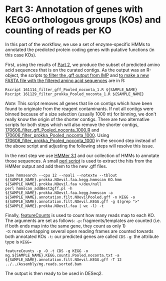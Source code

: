 # Part 3: Annotation of genes with KEGG orthologous groups (KOs) and counting of reads per KO

In this part of the workflow, we use a set of enzyme-specific HMMs to annotated the predicted protein coding genes with putative functions (in this case KOs). 

First, using the results of [Part 2](curation.md), we produce the subset of predicted amino acid sequences that is on the curated contigs. As the output was an R-object, the scripts [to filter the .gff output from IMP](161114_filter_gff_Pooled_noconta_1.R) and [to make a new FASTA file with the filtered amino acid sequences](161129_filter_prokka_Pooled_noconta_1.R) are in R:

```
Rscript 161114_filter_gff_Pooled_noconta_1.R ${SAMPLE_NAME}
Rscript 161129_filter_prokka_Pooled_noconta_1.R ${SAMPLE_NAME}
```
_Note_: This script removes all genes that lie on contigs which have been found to originate from the reagent contaminants. If not all contigs were binned because of a size selection (usually 1000 nt) for binning, we don't really know the origin of the shorter contigs. There are two alternative scripts for both steps which will also remove the shorter contigs, [170606_filter_gff_Pooled_noconta_1000.R](170606_filter_gff_Pooled_noconta_1000) and [170606_filter_prokka_Pooled_noconta_1000](170606_filter_prokka_Pooled_noconta_1000). Using [170606_filter_prokka_Pooled_noconta_1000](170606_filter_prokka_Pooled_noconta_1000) in the second step instead of the above script and adjusting the following steps will resolve this issue.

In the next step we use [HMMer 3.1](http://hmmer.janelia.org/) and our collection of HMMs to annotate those sequences. A small [perl script](hmmscan_addBest2gff.pl) is used to extract the hits from the HMMer output and add them to the new .gff files.

```
time hmmsearch --cpu 12 --noali --notextw --tblout ${SAMPLE_NAME}.prokka.NOevil.faa.kegg.hmmscan KO.hmm ${SAMPLE_NAME}.prokka.NOevil.faa >/dev/null
perl hmmscan_addBest2gff.pl -h ${SAMPLE_NAME}.prokka.NOevil.faa.kegg.hmmscan -a ${SAMPLE_NAME}.annotation.filt.NOevilPooled.gff -n KEGG -o ${SAMPLE_NAME}.annotation.filt.NOevil.KEGG.gff -g $(grep ">" ${SAMPLE_NAME}.prokka.NOevil.faa | wc -l) -t
```

Finally, [featureCounts](http://bioinf.wehi.edu.au/featureCounts/) is used to count how many reads map to each KO. The arguments are set as follows:
`-p`: fragments/templates are counted (i.e. if both ends map into the same gene, they count as only 1)  
`-O`: reads overlapping several open reading frames are counted towards both annotated KOs
`-t`: our predicted genes are called `CDS`
`-g`: the attribute type is `KEGG=`

```
featureCounts -p -O -t CDS -g KEGG -o mg.${SAMPLE_NAME}.KEGG.counts.Pooled.noconta.txt -a ${SAMPLE_NAME}.annotation.filt.NOevil.KEGG.gff -T 12 ../../Assembly/mg.reads.sorted.bam
```
The output is then ready to be used in DESeq2.




